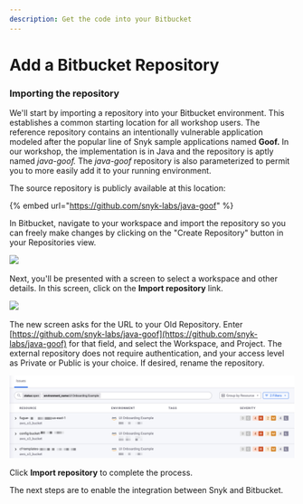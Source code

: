 ```yaml
---
description: Get the code into your Bitbucket
---
```


# Add a Bitbucket Repository

### Importing the repository

We'll start by importing a repository into your Bitbucket environment.  This establishes a common starting location for all workshop users.  The reference repository contains an intentionally vulnerable application modeled after the popular line of Snyk sample applications named **Goof.**  In our workshop, the implementation is in Java and the repository is aptly named _java-goof._  The _java-goof_ repository is also parameterized to permit you to more easily add it to your running environment.

The source repository is publicly available at this location:

{% embed url="https://github.com/snyk-labs/java-goof" %}

In  Bitbucket, navigate to your workspace and import the repository so you can freely make changes by clicking on the "Create Repository" button in your Repositories view.

![](<../../../../.gitbook/assets/image (93).png>)

Next, you'll be presented with a screen to select a workspace and other details.  In this screen, click on the **Import repository** link.

![](<../../../../.gitbook/assets/image (91) (1).png>)

The new screen asks for the URL to your Old Repository.  Enter [https://github.com/snyk-labs/java-goof](https://github.com/snyk-labs/java-goof) for that field, and select the Workspace, and Project.  The external repository does not require authentication, and your access level as Private or Public is your choice.  If desired, rename the repository.

![](<../../../../.gitbook/assets/image (67).png>)

Click **Import repository** to complete the process.

The next steps are to enable the integration between Snyk and Bitbucket.

